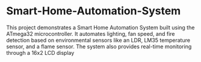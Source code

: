 # Smart-Home-Automation-System
This project demonstrates a Smart Home Automation System built using the ATmega32 microcontroller. It automates lighting, fan speed, and fire detection based on environmental sensors like an LDR, LM35 temperature sensor, and a flame sensor. The system also provides real-time monitoring through a 16x2 LCD display
